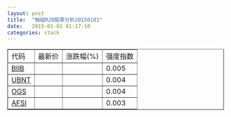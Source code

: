```yaml
---
layout: post
title:  "触碰R20股票分析20150101"
date:   2015-01-01 01:17:10
categories: stock
---
```

<script type="text/javascript">
var stockList = []
stockList.push('gb_biib');
stockList.push('gb_ubnt');
stockList.push('gb_ogs');
stockList.push('gb_afsi');
</script>

<table border="1">
 <tr>
 <td>代码</td>
  <td>最新价</td>
  <td>涨跌幅(%)</td>
 <td>强度指数</td>
</tr>
  <tr id="biib"><td><a href="http://stock.finance.sina.com.cn/usstock/quotes/BIIB.html" target="_blank">BIIB</a></td><td></td><td></td><td>0.005</td></tr>
  <tr id="ubnt"><td><a href="http://stock.finance.sina.com.cn/usstock/quotes/UBNT.html" target="_blank">UBNT</a></td><td></td><td></td><td>0.004</td></tr>
  <tr id="ogs"><td><a href="http://stock.finance.sina.com.cn/usstock/quotes/OGS.html" target="_blank">OGS</a></td><td></td><td></td><td>0.004</td></tr>
  <tr id="afsi"><td><a href="http://stock.finance.sina.com.cn/usstock/quotes/AFSI.html" target="_blank">AFSI</a></td><td></td><td></td><td>0.003</td></tr>
</table>
